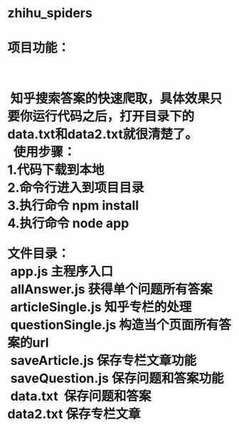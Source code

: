 # zhihu_spiders

<h1>项目功能：<h1><br>
  知乎搜索答案的快速爬取，具体效果只要你运行代码之后，打开目录下的data.txt和data2.txt就很清楚了。<br>
  
使用步骤：<br>
 1.代码下载到本地<br>
 2.命令行进入到项目目录<br>
 3.执行命令 npm install<br>
 4.执行命令 node app<br>

文件目录：<br>
  app.js 主程序入口<br>
  allAnswer.js 获得单个问题所有答案<br>
  articleSingle.js 知乎专栏的处理<br>
  questionSingle.js 构造当个页面所有答案的url<br>
  saveArticle.js 保存专栏文章功能<br>
  saveQuestion.js 保存问题和答案功能<br>
  data.txt  保存问题和答案<br>
  data2.txt 保存专栏文章<br>
